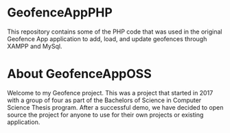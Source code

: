 # GeofenceAppPHP

This repository contains some of the PHP code that was used in the original Geofence App application to add, load, and update geofences through XAMPP and MySql.

# About GeofenceAppOSS

Welcome to my Geofence project. This was a project that started in 2017 with a group of four as part of the Bachelors of Science in Computer Science Thesis program. After a successful demo, we have decided to open source the project for anyone to use for their own projects or existing application. 
